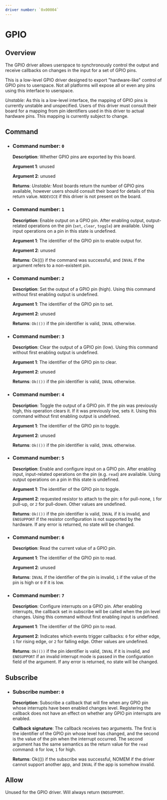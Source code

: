 ```yaml
---
driver number: `0x00004`
---
```


# GPIO

## Overview

The GPIO driver allows userspace to synchronously control the output and
receive callbacks on changes in the input for a set of GPIO pins.

This is a low-level GPIO driver designed to export "hardware-like" control
of GPIO pins to userspace. Not all platforms will expose all or even any
pins using this interface to userspace.

_Unstable:_ As this is a low-level interface, the mapping of GPIO pins
is currently unstable and unspecified. Users of this driver must consult
their board for a mapping from pin identifiers used in this driver to
actual hardware pins. This mapping is currently subject to change.

## Command

  * ### Command number: `0`

    **Description**: Whether GPIO pins are exported by this board.

    **Argument 1**: unused

    **Argument 2**: unused

    **Returns**: _Unstable:_ Most boards return the number of GPIO pins
    available, however users should consult their board for details of
    this return value.
    `NODEVICE` if this driver is not present on the board.


  * ### Command number: `1`

    **Description**: Enable output on a GPIO pin. After enabling output,
    output-related operations on the pin (`set`, `clear`, `toggle`) are
    available. Using input operations on a pin in this state is undefined.

    **Argument 1**: The identifier of the GPIO pin to enable output for.

    **Argument 2**: unused

    **Returns**: Ok(()) if the command was successful, and `INVAL` if the
    argument refers to a non-existent pin.

  * ### Command number: `2`

    **Description**: Set the output of a GPIO pin (high). Using this command
    without first enabling output is undefined.

    **Argument 1**: The identifier of the GPIO pin to set.

    **Argument 2**: unused

    **Returns**: `Ok(())` if the pin identifier is valid, `INVAL` otherwise.

  * ### Command number: `3`

    **Description**: Clear the output of a GPIO pin (low). Using this command
    without first enabling output is undefined.

    **Argument 1**: The identifier of the GPIO pin to clear.

    **Argument 2**: unused

    **Returns**: `Ok(())` if the pin identifier is valid, `INVAL` otherwise.

  * ### Command number: `4`

    **Description**: Toggle the output of a GPIO pin. If the pin was
    previously high, this operation clears it. If it was previously low, sets
    it. Using this command without first enabling output is undefined.

    **Argument 1**: The identifier of the GPIO pin to toggle.

    **Argument 2**: unused

    **Returns**: `Ok(())` if the pin identifier is valid, `INVAL` otherwise.

  * ### Command number: `5`

    **Description**: Enable and configure input on a GPIO pin. After enabling
    input, input-related operations on the pin (e.g. `read`) are available.
    Using output operations on a pin in this state is undefined.

    **Argument 1**: The identifier of the GPIO pin to toggle.

    **Argument 2**: requested resistor to attach to the pin: `0` for pull-none,
    `1` for pull-up, or `2` for pull-down. Other values are undefined.

    **Returns**: `Ok(())` if the pin identifier is valid, `INVAL` if it is
    invalid, and `ENOSUPPORT` if the resistor configuration is not supported by
    the hardware. If any error is returned, no state will be changed.

  * ### Command number: `6`

    **Description**: Read the current value of a GPIO pin.

    **Argument 1**: The identifier of the GPIO pin to read.

    **Argument 2**: unused

    **Returns**: `INVAL` if the identifier of the pin is invalid, `1` if the
    value of the pin is high or `0` if it is low.

  * ### Command number: `7`

    **Description**: Configure interrupts on a GPIO pin.
    After enabling interrupts, the callback set in subscribe will be called
    when the pin level changes.
    Using this command without first enabling input is undefined.

    **Argument 1**: The identifier of the GPIO pin to read.

    **Argument 2**: Indicates which events trigger callbacks: `0` for either
    edge, `1` for rising edge, or `2` for falling edge. Other values are
    undefined.

    **Returns**: `Ok(())` if the pin identifier is valid, `INVAL` if it is
    invalid, and `ENOSUPPORT` if an invalid interrupt mode is passed in the
    configuration field of the argument. If any error is returned, no state
    will be changed.

## Subscribe

  * ### Subscribe number: `0`

    **Description**: Subscribe a callback that will fire when any GPIO pin whose
    interrupts have been enabled changes level. Registering the callback does
    not have an effect on whether any GPIO pin interrupts are enabled.

    **Callback signature**: The callback receives two arguments. The first is
    the identifier of the GPIO pin whose level has changed, and the second is
    the value of the pin when the interrupt occurred. The second argument has
    the same semantics as the return value for the `read` command: `0` for low,
    `1` for high.

    **Returns**: Ok(()) if the subscribe was successful, NOMEM if the driver
    cannot support another app, and `INVAL` if the app is somehow invalid.

## Allow

Unused for the GPIO driver. Will always return `ENOSUPPORT`.

